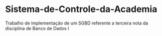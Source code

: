 # Sistema-de-Controle-da-Academia
Trabalho de implementação de um SGBD referente a terceira nota da disciplina de Banco de Dados I
